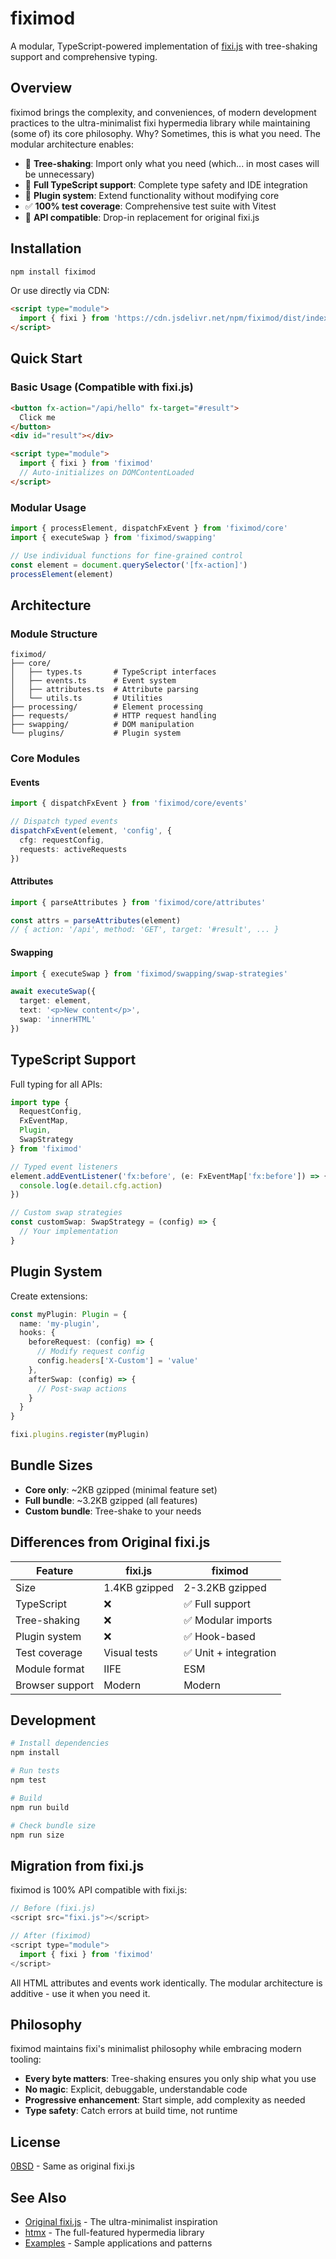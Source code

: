 # fiximod

A modular, TypeScript-powered implementation of [fixi.js](./fixi/README.md) with tree-shaking support and comprehensive typing.

## Overview

fiximod brings the complexity, and conveniences, of modern development practices to the ultra-minimalist fixi hypermedia library while maintaining (some of) its core philosophy. Why? Sometimes, this is what you need. The modular architecture enables:

- 🌳 **Tree-shaking**: Import only what you need (which... in most cases will be unnecessary)
- 📝 **Full TypeScript support**: Complete type safety and IDE integration
- 🔌 **Plugin system**: Extend functionality without modifying core
- ✅ **100% test coverage**: Comprehensive test suite with Vitest
- 🎯 **API compatible**: Drop-in replacement for original fixi.js

## Installation

```bash
npm install fiximod
```

Or use directly via CDN:

```html
<script type="module">
  import { fixi } from 'https://cdn.jsdelivr.net/npm/fiximod/dist/index.js'
</script>
```

## Quick Start

### Basic Usage (Compatible with fixi.js)

```html
<button fx-action="/api/hello" fx-target="#result">
  Click me
</button>
<div id="result"></div>

<script type="module">
  import { fixi } from 'fiximod'
  // Auto-initializes on DOMContentLoaded
</script>
```

### Modular Usage

```typescript
import { processElement, dispatchFxEvent } from 'fiximod/core'
import { executeSwap } from 'fiximod/swapping'

// Use individual functions for fine-grained control
const element = document.querySelector('[fx-action]')
processElement(element)
```

## Architecture

### Module Structure

```
fiximod/
├── core/
│   ├── types.ts       # TypeScript interfaces
│   ├── events.ts      # Event system
│   ├── attributes.ts  # Attribute parsing
│   └── utils.ts       # Utilities
├── processing/        # Element processing
├── requests/          # HTTP request handling
├── swapping/          # DOM manipulation
└── plugins/           # Plugin system
```

### Core Modules

#### Events

```typescript
import { dispatchFxEvent } from 'fiximod/core/events'

// Dispatch typed events
dispatchFxEvent(element, 'config', { 
  cfg: requestConfig,
  requests: activeRequests 
})
```

#### Attributes

```typescript
import { parseAttributes } from 'fiximod/core/attributes'

const attrs = parseAttributes(element)
// { action: '/api', method: 'GET', target: '#result', ... }
```

#### Swapping

```typescript
import { executeSwap } from 'fiximod/swapping/swap-strategies'

await executeSwap({
  target: element,
  text: '<p>New content</p>',
  swap: 'innerHTML'
})
```

## TypeScript Support

Full typing for all APIs:

```typescript
import type { 
  RequestConfig,
  FxEventMap,
  Plugin,
  SwapStrategy 
} from 'fiximod'

// Typed event listeners
element.addEventListener('fx:before', (e: FxEventMap['fx:before']) => {
  console.log(e.detail.cfg.action)
})

// Custom swap strategies
const customSwap: SwapStrategy = (config) => {
  // Your implementation
}
```

## Plugin System

Create extensions:

```typescript
const myPlugin: Plugin = {
  name: 'my-plugin',
  hooks: {
    beforeRequest: (config) => {
      // Modify request config
      config.headers['X-Custom'] = 'value'
    },
    afterSwap: (config) => {
      // Post-swap actions
    }
  }
}

fixi.plugins.register(myPlugin)
```

## Bundle Sizes

- **Core only**: ~2KB gzipped (minimal feature set)
- **Full bundle**: ~3.2KB gzipped (all features)
- **Custom bundle**: Tree-shake to your needs

## Differences from Original fixi.js

| Feature | fixi.js | fiximod |
|---------|---------|---------|
| Size | 1.4KB gzipped | 2-3.2KB gzipped |
| TypeScript | ❌ | ✅ Full support |
| Tree-shaking | ❌ | ✅ Modular imports |
| Plugin system | ❌ | ✅ Hook-based |
| Test coverage | Visual tests | ✅ Unit + integration |
| Module format | IIFE | ESM |
| Browser support | Modern | Modern |

## Development

```bash
# Install dependencies
npm install

# Run tests
npm test

# Build
npm run build

# Check bundle size
npm run size
```

## Migration from fixi.js

fiximod is 100% API compatible with fixi.js:

```javascript
// Before (fixi.js)
<script src="fixi.js"></script>

// After (fiximod) 
<script type="module">
  import { fixi } from 'fiximod'
</script>
```

All HTML attributes and events work identically. The modular architecture is additive - use it when you need it.

## Philosophy

fiximod maintains fixi's minimalist philosophy while embracing modern tooling:

- **Every byte matters**: Tree-shaking ensures you only ship what you use
- **No magic**: Explicit, debuggable, understandable code
- **Progressive enhancement**: Start simple, add complexity as needed
- **Type safety**: Catch errors at build time, not runtime

## License

[0BSD](LICENSE) - Same as original fixi.js

## See Also

- [Original fixi.js](./fixi/) - The ultra-minimalist inspiration
- [htmx](https://htmx.org) - The full-featured hypermedia library
- [Examples](./examples/) - Sample applications and patterns
